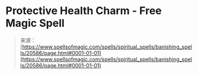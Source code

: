 <!--yml

category: 未分类

date: 2024-06-12 19:03:30

-->

# Protective Health Charm - Free Magic Spell

> 来源：[https://www.spellsofmagic.com/spells/spiritual_spells/banishing_spells/20586/page.html#0001-01-01](https://www.spellsofmagic.com/spells/spiritual_spells/banishing_spells/20586/page.html#0001-01-01)
